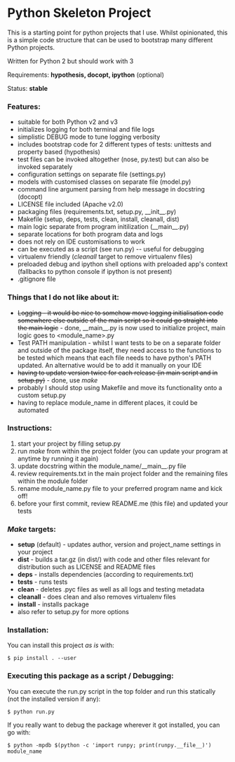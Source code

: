 # Python Skeleton Project
This is a starting point for python projects that I use. Whilst opinionated, this is a simple code structure that can be used to bootstrap many different Python projects.

Written for Python 2 but should work with 3

Requirements: **hypothesis, docopt, ipython** (optional)

Status: **stable**

### Features:
* suitable for both Python v2 and v3
* initializes logging for both terminal and file logs
* simplistic DEBUG mode to tune logging verbosity
* includes bootstrap code for 2 different types of tests: unittests and property based (hypothesis)
* test files can be invoked altogether (nose, py.test) but can also be invoked separately
* configuration settings on separate file (settings.py)
* models with customised classes on separate file (model.py)
* command line argument parsing from help message in docstring (docopt)
* LICENSE file included (Apache v2.0)
* packaging files (requirements.txt, setup.py, \_\_init\_\_.py)
* Makefile (setup, deps, tests, clean, install, cleanall, dist)
* main logic separate from program initilization (\_\_main\_\_.py)
* separate locations for both program data and logs
* does not rely on IDE customisations to work
* can be executed as a script (see run.py) -- useful for debugging
* virtualenv friendly (_cleanall_ target to remove virtualenv files)
* preloaded debug and ipython shell options with preloaded app's context (fallbacks to python console if ipython is not present)
* .gitignore file

### Things that I do not like about it:
* ~~Logging - it would be nice to somehow move logging initialisation code somewhere else outside of the main script so it could go straight into the main logic~~ - done, \_\_main\_\_.py is now used to initialize project, main logic goes to <module_name>.py
* Test PATH manipulation - whilst I want tests to be on a separate folder and outside of the package itself, they need access to the functions to be tested which means that each file needs to have python's PATH updated. An alternative would be to add it manually on your IDE
* ~~having to update version twice for each release (in main script and in setup.py)~~ - done, use _make_
* probably I should stop using Makefile and move its functionality onto a custom setup.py
* having to replace module_name in different places, it could be automated

### Instructions:
1. start your project by filling setup.py
1. run _make_ from within the project folder (you can update your program at anytime by running it again)
1. update docstring within the module_name/\_\_main\_\_.py file
1. review requirements.txt in the main project folder and the remaining files within the module folder
1. rename module_name.py file to your preferred program name and kick off!
1. before your first commit, review README.me (this file) and updated your tests

### _Make_ targets:
* __setup__ (default) - updates author, version and project_name settings in your project
* __dist__ - builds a tar.gz (in dist/) with code and other files relevant for distribution such as LICENSE and README files
* __deps__ - installs dependencies (according to requirements.txt)
* __tests__ - runs tests
* __clean__ - deletes .pyc files as well as all logs and testing metadata
* __cleanall__ - does clean and also removes virtualenv files
* __install__ - installs package
* also refer to setup.py for more options

### Installation:
You can install this project _as is_ with:

```
$ pip install . --user
```

### Executing this package as a script  / Debugging:
You can execute the run.py script in the top folder and run this statically (not the installed version if any):

```
$ python run.py
```

If you really want to debug the package wherever it got installed, you can go with:
```
$ python -mpdb $(python -c 'import runpy; print(runpy.__file__)') module_name
```
